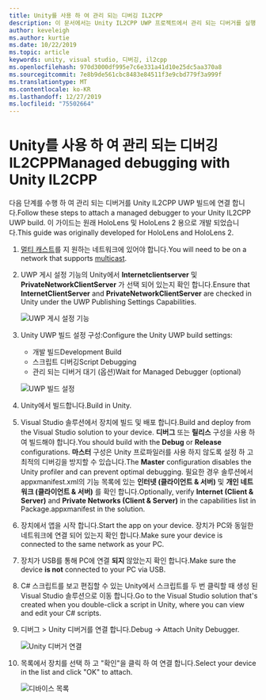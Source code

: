 ```yaml
---
title: Unity를 사용 하 여 관리 되는 디버깅 IL2CPP
description: 이 문서에서는 Unity IL2CPP UWP 프로젝트에서 관리 되는 디버거를 실행 하는 방법을 설명 합니다.
author: keveleigh
ms.author: kurtie
ms.date: 10/22/2019
ms.topic: article
keywords: unity, visual studio, 디버깅, il2cpp
ms.openlocfilehash: 970d3000df995e7c6e331a41d10e25dc5aa370a8
ms.sourcegitcommit: 7e8b9de561cbc8483e84511f3e9cbd779f3a999f
ms.translationtype: MT
ms.contentlocale: ko-KR
ms.lasthandoff: 12/27/2019
ms.locfileid: "75502664"
---
```

# <a name="managed-debugging-with-unity-il2cpp"></a><span data-ttu-id="e2c7a-104">Unity를 사용 하 여 관리 되는 디버깅 IL2CPP</span><span class="sxs-lookup"><span data-stu-id="e2c7a-104">Managed debugging with Unity IL2CPP</span></span>

<span data-ttu-id="e2c7a-105">다음 단계를 수행 하 여 관리 되는 디버거를 Unity IL2CPP UWP 빌드에 연결 합니다.</span><span class="sxs-lookup"><span data-stu-id="e2c7a-105">Follow these steps to attach a managed debugger to your Unity IL2CPP UWP build.</span></span> <span data-ttu-id="e2c7a-106">이 가이드는 원래 HoloLens 및 HoloLens 2 용으로 개발 되었습니다.</span><span class="sxs-lookup"><span data-stu-id="e2c7a-106">This guide was originally developed for HoloLens and HoloLens 2.</span></span>

1. <span data-ttu-id="e2c7a-107">[멀티 캐스트](https://en.wikipedia.org/wiki/Multicast)를 지 원하는 네트워크에 있어야 합니다.</span><span class="sxs-lookup"><span data-stu-id="e2c7a-107">You will need to be on a network that supports [multicast](https://en.wikipedia.org/wiki/Multicast).</span></span>
1. <span data-ttu-id="e2c7a-108">UWP 게시 설정 기능의 Unity에서 **Internetclientserver** 및 **PrivateNetworkClientServer** 가 선택 되어 있는지 확인 합니다.</span><span class="sxs-lookup"><span data-stu-id="e2c7a-108">Ensure that **InternetClientServer** and **PrivateNetworkClientServer** are checked in Unity under the UWP Publishing Settings Capabilities.</span></span>

    ![UWP 게시 설정 기능](images/il2cpp-debugging-capabilities.png)

1. <span data-ttu-id="e2c7a-110">Unity UWP 빌드 설정 구성:</span><span class="sxs-lookup"><span data-stu-id="e2c7a-110">Configure the Unity UWP build settings:</span></span>
    - <span data-ttu-id="e2c7a-111">개발 빌드</span><span class="sxs-lookup"><span data-stu-id="e2c7a-111">Development Build</span></span>
    - <span data-ttu-id="e2c7a-112">스크립트 디버깅</span><span class="sxs-lookup"><span data-stu-id="e2c7a-112">Script Debugging</span></span>
    - <span data-ttu-id="e2c7a-113">관리 되는 디버거 대기 (옵션)</span><span class="sxs-lookup"><span data-stu-id="e2c7a-113">Wait for Managed Debugger (optional)</span></span>

    ![UWP 빌드 설정](images/il2cpp-debugging-build.png)

1. <span data-ttu-id="e2c7a-115">Unity에서 빌드합니다.</span><span class="sxs-lookup"><span data-stu-id="e2c7a-115">Build in Unity.</span></span>
1. <span data-ttu-id="e2c7a-116">Visual Studio 솔루션에서 장치에 빌드 및 배포 합니다.</span><span class="sxs-lookup"><span data-stu-id="e2c7a-116">Build and deploy from the Visual Studio solution to your device.</span></span> <span data-ttu-id="e2c7a-117">**디버그** 또는 **릴리스** 구성을 사용 하 여 빌드해야 합니다.</span><span class="sxs-lookup"><span data-stu-id="e2c7a-117">You should build with the **Debug** or **Release** configurations.</span></span> <span data-ttu-id="e2c7a-118">**마스터** 구성은 Unity 프로파일러를 사용 하지 않도록 설정 하 고 최적의 디버깅을 방지할 수 있습니다.</span><span class="sxs-lookup"><span data-stu-id="e2c7a-118">The **Master** configuration disables the Unity profiler and can prevent optimal debugging.</span></span> <span data-ttu-id="e2c7a-119">필요한 경우 솔루션에서 appxmanifest.xml의 기능 목록에 있는 **인터넷 (클라이언트 & 서버)** 및 **개인 네트워크 (클라이언트 & 서버)** 를 확인 합니다.</span><span class="sxs-lookup"><span data-stu-id="e2c7a-119">Optionally, verify **Internet (Client & Server)** and **Private Networks (Client & Server)** in the capabilities list in Package.appxmanifest in the solution.</span></span>
1. <span data-ttu-id="e2c7a-120">장치에서 앱을 시작 합니다.</span><span class="sxs-lookup"><span data-stu-id="e2c7a-120">Start the app on your device.</span></span> <span data-ttu-id="e2c7a-121">장치가 PC와 동일한 네트워크에 연결 되어 있는지 확인 합니다.</span><span class="sxs-lookup"><span data-stu-id="e2c7a-121">Make sure your device is connected to the same network as your PC.</span></span>
1. <span data-ttu-id="e2c7a-122">장치가 USB를 통해 PC에 연결 **되지** 않았는지 확인 합니다.</span><span class="sxs-lookup"><span data-stu-id="e2c7a-122">Make sure the device **is not** connected to your PC via USB.</span></span>
1. <span data-ttu-id="e2c7a-123">C# 스크립트를 보고 편집할 수 있는 Unity에서 스크립트를 두 번 클릭할 때 생성 된 Visual Studio 솔루션으로 이동 합니다.</span><span class="sxs-lookup"><span data-stu-id="e2c7a-123">Go to the Visual Studio solution that's created when you double-click a script in Unity, where you can view and edit your C# scripts.</span></span>
1. <span data-ttu-id="e2c7a-124">디버그 > Unity 디버거를 연결 합니다.</span><span class="sxs-lookup"><span data-stu-id="e2c7a-124">Debug -> Attach Unity Debugger.</span></span>

    ![Unity 디버거 연결](images/il2cpp-debugging-attach.png)

1. <span data-ttu-id="e2c7a-126">목록에서 장치를 선택 하 고 "확인"을 클릭 하 여 연결 합니다.</span><span class="sxs-lookup"><span data-stu-id="e2c7a-126">Select your device in the list and click "OK" to attach.</span></span>

    ![디바이스 목록](images/il2cpp-debugging-machines.png)
